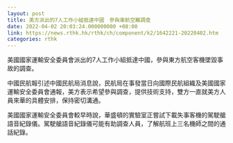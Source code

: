 ```yaml
---
layout: post
title: 美方派出的7人工作小組抵達中國　參與東航空難調查
date: 2022-04-02 20:03:24.000000000 +08:00
link: https://news.rthk.hk/rthk/ch/component/k2/1642221-20220402.htm
categories: rthk
---
```


美國國家運輸安全委員會派出的7人工作小組抵達中國，參與東方航空客機墜毀事故的調查。

中國民航報引述中國民航局消息說，民航局在事發當日向國際民航組織及美國國家運輸安全委員會通報，美方表示希望參與調查，提供技術支持，雙方一直就美方人員來華的具體安排，保持密切溝通。

美國國家運輸安全委員會較早時說，華盛頓的實驗室正嘗試下載失事客機的駕駛艙語音紀錄儀。駕駛艙語音紀錄儀可能有助調查人員，了解航班上三名機師之間的通話紀錄。
